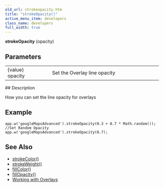 ```yaml
---
old_url: strokeopacity.htm
title: "strokeOpacity()"
active_menu_item: developers
class_name: developers
full_width: true
---
```



**strokeOpacity** (opacity)

## Parameters

<table>
<tr>
<td width="169">
{value} opacity

</td>
<td width="17">
</td>
<td width="694">
Set the Overlay line opacity

</td>
</tr>
</table>
## Description

How you can set the line opacity for overlays

## Example

     
    app.w('googleMapsAdvanced').strokeOpacity(0.3 + 0.7 * Math.random());  //Set Random Opacity
    app.w('googleMapsAdvanced').strokeOpacity(0.7);
     
     
   

## See Also

 - [strokeColor()](/developers/documentation/scripting-apis/client-api/widget-object-functions/advanced-maps/strokecolor)
 - [strokeWeight()](/developers/documentation/scripting-apis/client-api/widget-object-functions/advanced-maps/strokeweight)
 - [fillColor()](/developers/documentation/scripting-apis/client-api/widget-object-functions/advanced-maps/fillcolor)
 - [fillOpacity()](/developers/documentation/scripting-apis/client-api/widget-object-functions/advanced-maps/fillopacity)
 - [Working with Overlays](/developers/documentation/product-guide/advanced-important-widgets/google-v3-maps-widget/working-with-overlays/)

